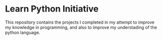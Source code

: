 # Learn Python Initiative
This repository contains the projects I completed in my attempt to improve my knowledge in programming, and also to improve my understading of the python language.
